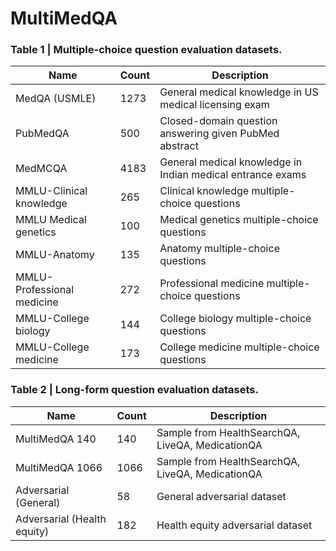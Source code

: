 # MultiMedQA

### Table 1 | Multiple-choice question evaluation datasets.

| Name                          | Count | Description                                           |
|-------------------------------|-------|-------------------------------------------------------|
| MedQA (USMLE)                 | 1273  | General medical knowledge in US medical licensing exam|
| PubMedQA                      | 500   | Closed-domain question answering given PubMed abstract|
| MedMCQA                       | 4183  | General medical knowledge in Indian medical entrance exams|
| MMLU-Clinical knowledge       | 265   | Clinical knowledge multiple-choice questions         |
| MMLU Medical genetics         | 100   | Medical genetics multiple-choice questions           |
| MMLU-Anatomy                  | 135   | Anatomy multiple-choice questions                    |
| MMLU-Professional medicine    | 272   | Professional medicine multiple-choice questions      |
| MMLU-College biology          | 144   | College biology multiple-choice questions            |
| MMLU-College medicine         | 173   | College medicine multiple-choice questions           |

### Table 2 | Long-form question evaluation datasets.

| Name                  | Count | Description                                                |
|-----------------------|-------|------------------------------------------------------------|
| MultiMedQA 140        | 140   | Sample from HealthSearchQA, LiveQA, MedicationQA     |
| MultiMedQA 1066       | 1066  | Sample from HealthSearchQA, LiveQA, MedicationQA|
| Adversarial (General) | 58    | General adversarial dataset                                |
| Adversarial (Health equity) | 182  | Health equity adversarial dataset                        |
